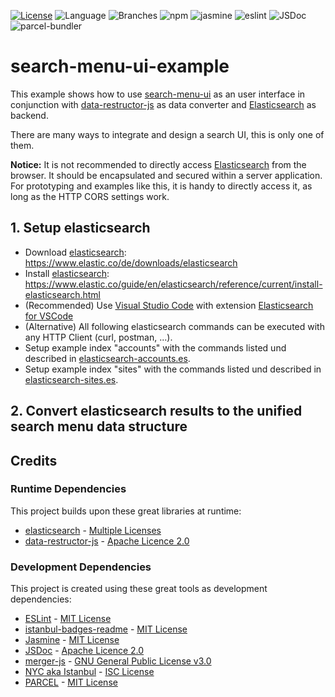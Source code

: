 [![License](https://img.shields.io/badge/License-Apache%202.0-blue.svg)](https://opensource.org/licenses/Apache-2.0)
![Language](https://img.shields.io/github/languages/top/JohT/search-menu-ui/example)
![Branches](https://img.shields.io/badge/Coverage-92.86%25-brightgreen.svg)
![![npm](./src/npm.svg)](https://aleen42.github.io/badges/src/npm.svg)
![![jasmine](./src/jasmine.svg)](https://aleen42.github.io/badges/src/jasmine.svg)
![![eslint](./src/eslint.svg)](https://aleen42.github.io/badges/src/eslint.svg)
![JSDoc](https://img.shields.io/github/package-json/dependency-version/JohT/search-menu-ui/example/dev/jsdoc)
![parcel-bundler](https://img.shields.io/github/package-json/dependency-version/JohT/search-menu-ui/example/dev/parcel-bundler)

# search-menu-ui-example

This example shows how to use [search-menu-ui](https://github.com/JohT/search-menu-ui) as an user interface in conjunction with [data-restructor-js](https://github.com/JohT/data-restructor-js) as data converter and [Elasticsearch](https://github.com/elastic/elasticsearch) as backend. 

There are many ways to integrate and design a search UI, this is only one of them.

**Notice:** It is not recommended to directly access [Elasticsearch](https://github.com/elastic/elasticsearch) from the browser. It should be encapsulated and secured within a server application. For prototyping and examples like this, it is handy to directly access it, as long as the HTTP CORS settings work.

## 1. Setup elasticsearch

- Download [elasticsearch]: https://www.elastic.co/de/downloads/elasticsearch
- Install [elasticsearch]: https://www.elastic.co/guide/en/elasticsearch/reference/current/install-elasticsearch.html
- (Recommended) Use [Visual Studio Code] with extension [Elasticsearch for VSCode](https://marketplace.visualstudio.com/items?itemName=ria.elastic)
- (Alternative) All following elasticsearch commands can be executed with any HTTP Client (curl, postman, ...).
- Setup example index "accounts" with the commands listed und described in [elasticsearch-accounts.es](elasticsearch/accounts/elasticsearch-accounts.es). 
- Setup example index "sites" with the commands listed und described in [elasticsearch-sites.es](elasticsearch/sites/elasticsearch-sites.es). 

## 2. Convert elasticsearch results to the unified search menu data structure



## Credits

### Runtime Dependencies
This project builds upon these great libraries at runtime:

- [elasticsearch] - [Multiple Licenses](https://github.com/elastic/elasticsearch/blob/master/LICENSE.txt)
- [data-restructor-js](https://joht.github.io/data-restructor-js/) - [Apache Licence 2.0](https://github.com/JohT/data-restructor-js/blob/master/LICENSE)

### Development Dependencies
This project is created using these great tools as development dependencies:

- [ESLint](https://eslint.org) - [MIT License](https://github.com/eslint/eslint/blob/master/LICENSE)
- [istanbul-badges-readme](https://www.npmjs.com/package/istanbul-badges-readme) - [MIT License](https://github.com/olavoparno/istanbul-badges-readme/blob/develop/LICENSE)
- [Jasmine](https://jasmine.github.io) - [MIT License](https://github.com/jasmine/jasmine/blob/main/MIT.LICENSE)
- [JSDoc](https://jsdoc.app) - [Apache Licence 2.0](https://github.com/jsdoc/jsdoc/blob/master/LICENSE)
- [merger-js](https://github.com/joao-neves95/merger-js) - [GNU General Public License v3.0](https://github.com/joao-neves95/merger-js/blob/master/LICENSE.md)
- [NYC aka Istanbul](https://istanbul.js.org) - [ISC License](https://github.com/istanbuljs/nyc/blob/master/LICENSE.txt)
- [PARCEL](https://parceljs.org) - [MIT License](https://github.com/parcel-bundler/parcel/blob/v2/LICENSE)

[elasticsearch]: https://www.elastic.co/products/elasticsearch
[Visual Studio Code]: https://code.visualstudio.com
[search-menu-ui]: https://joht.github.io/search-menu-ui/

